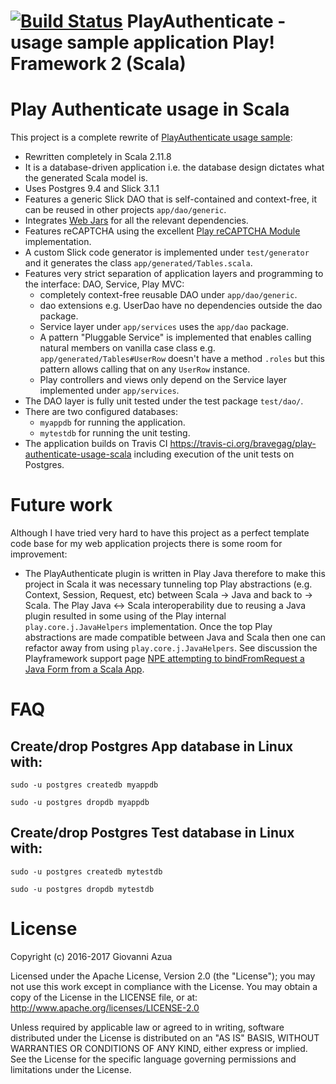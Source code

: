 # [![Build Status](https://travis-ci.org/bravegag/play-authenticate-usage-scala.svg?branch=master)](https://travis-ci.org/bravegag/play-authenticate-usage-scala) PlayAuthenticate - usage sample application Play! Framework 2 (Scala)

# Play Authenticate usage in Scala

This project is a complete rewrite of [PlayAuthenticate usage sample](https://github.com/joscha/play-authenticate):
* Rewritten completely in Scala 2.11.8
* It is a database-driven application i.e. the database design dictates what the generated Scala model is.
* Uses Postgres 9.4 and Slick 3.1.1
* Features a generic Slick DAO that is self-contained and context-free, it can be reused in other projects `app/dao/generic`.
* Integrates [Web Jars](https://github.com/webjars/webjars-play) for all the relevant dependencies. 
* Features reCAPTCHA using the excellent [Play reCAPTCHA Module](https://github.com/chrisnappin/play-recaptcha) implementation.
* A custom Slick code generator is implemented under `test/generator` and it generates the class `app/generated/Tables.scala`. 
* Features very strict separation of application layers and programming to the interface: DAO, Service, Play MVC:
    - completely context-free reusable DAO under `app/dao/generic`.
    - dao extensions e.g. UserDao have no dependencies outside the dao package.
    - Service layer under `app/services` uses the `app/dao` package.
    - A pattern "Pluggable Service" is implemented that enables calling natural members on vanilla 
      case class e.g. `app/generated/Tables#UserRow` doesn't have a method `.roles` but this pattern allows
      calling that on any `UserRow` instance.
    - Play controllers and views only depend on the Service layer implemented under `app/services`.
* The DAO layer is fully unit tested under the test package `test/dao/`.
* There are two configured databases: 
    - `myappdb` for running the application.
    - `mytestdb` for running the unit testing.
* The application builds on Travis CI https://travis-ci.org/bravegag/play-authenticate-usage-scala including 
  execution of the unit tests on Postgres.

# Future work

Although I have tried very hard to have this project as a perfect template code base for my web 
application projects there is some room for improvement:

* The PlayAuthenticate plugin is written in Play Java therefore to make this project in Scala 
  it was necessary tunneling top Play abstractions (e.g. Context, Session, Request, etc) 
  between Scala -> Java and back to -> Scala. The Play Java <-> Scala interoperability due to 
  reusing a Java plugin resulted in some using of the Play internal `play.core.j.JavaHelpers` 
  implementation. Once the top Play abstractions are made compatible between Java and Scala 
  then one can refactor away from using `play.core.j.JavaHelpers`. See discussion the Playframework 
  support page [NPE attempting to bindFromRequest a Java Form from a Scala App](https://github.com/playframework/playframework/issues/6831).

# FAQ

## Create/drop Postgres App database in Linux with:

`sudo -u postgres createdb myappdb`

`sudo -u postgres dropdb myappdb`

## Create/drop Postgres Test database in Linux with:

`sudo -u postgres createdb mytestdb`

`sudo -u postgres dropdb mytestdb`

# License

Copyright (c) 2016-2017 Giovanni Azua

Licensed under the Apache License, Version 2.0 (the "License"); you may not use this work except in compliance with the License. 
You may obtain a copy of the License in the LICENSE file, or at:
http://www.apache.org/licenses/LICENSE-2.0

Unless required by applicable law or agreed to in writing, software distributed under the License is distributed on an "AS IS" BASIS, WITHOUT WARRANTIES OR CONDITIONS OF ANY KIND, 
either express or implied. See the License for the specific language governing permissions and limitations under the License.